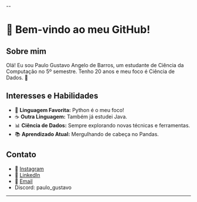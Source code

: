 
--
# 👋 Bem-vindo ao meu GitHub!

## Sobre mim

Olá! Eu sou Paulo Gustavo Angelo de Barros, um estudante de Ciência da Computação no 5º semestre. Tenho 20 anos e meu foco é Ciência de Dados. 🚀

## Interesses e Habilidades

- 🐍 **Linguagem Favorita:** Python é o meu foco!
- ☕ **Outra Linguagem:** Também já estudei Java.
- 📊 **Ciência de Dados:** Sempre explorando novas técnicas e ferramentas.
- 📚 **Aprendizado Atual:** Mergulhando de cabeça no Pandas.

## Contato

- 📸 [Instagram](https://www.instagram.com/ggustavoangelo)
- 💼 [LinkedIn](https://www.linkedin.com/in/paulo-gustavo-angelo-de-barros-149146235)
- 📧 [Email](mailto:paulogustavobarros90@gmail.com)
- Discord: paulo_gustavo
---

